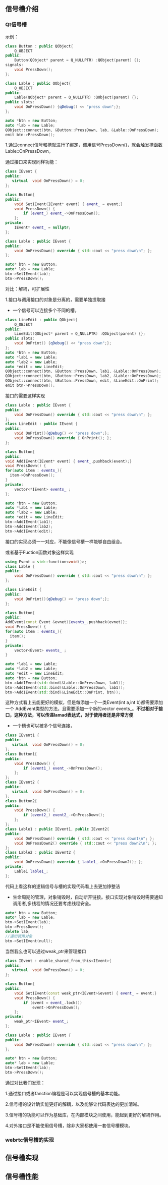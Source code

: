 ## 信号槽介绍

### Qt信号槽

示例：

```c++
class Button : public QObject{
    Q_OBJECT
public:
    Button(QObject* parent = Q_NULLPTR) :QObject(parent) {};
signals:
    void PressDown();
};

class Lable : public QObject{
    Q_OBJECT
public:
    Lable(QObject* parent = Q_NULLPTR) :QObject(parent) {};
public slots:
    void OnPressDown() {qDebug() << "press down";};
};

auto *btn = new Button;
auto *lab = new Lable;    
QObject::connect(btn, &Button::PressDown, lab, &Lable::OnPressDown);
emit btn->PressDown();

```

1.通过connect信号和槽就进行了绑定，调用信号PressDown()，就会触发槽函数Lable::OnPressDown。

通过接口来实现同样功能：

```c++
class IEvent {
public:
   virtual  void OnPressDown() = 0;
};

class Button{
public:
    void SetIEvent(IEvent* event) { event_ = event;}
    void PressDown() { 
        if (event_) event_->OnPressDown();
    };
private:
    IEvent* event_ = nullptr;
};

class Lable : public IEvent {
public:
    void OnPressDown() override { std::cout << "press down\n"; };
};

auto* btn = new Button;
auto* lab = new Lable;
btn->SetIEvent(lab);    
btn->PressDown();
```

对比：解耦，可扩展性

1.接口与调用接口的对象是分离的，需要单独提取接

- 一个信号可以连接多个不同的槽。

```c++
class LineEdit : public QObject{
    Q_OBJECT
public:
    LineEdit(QObject* parent = Q_NULLPTR) :QObject(parent) {};
public slots:
    void OnPrint() {qDebug() << "press down";};
};
auto *btn = new Button;
auto *lab1 = new Lable;
auto *lab2 = new Lable;   
auto *edit = new LineEdit; 
QObject::connect(btn, &Button::PressDown, lab1, &Lable::OnPressDown);
QObject::connect(btn, &Button::PressDown, lab2, &Lable::OnPressDown);
QObject::connect(btn, &Button::PressDown, edit, &LineEdit::OnPrint);
emit btn->PressDown();
```

接口的需要这样实现

```c++
class Lable : public IEvent {
public:
    void OnPressDown() override { std::cout << "press down\n"; };
};
class LineEdit : public IEvent {
public:
    void OnPrint(){qDebug() << "press down";};
    void OnPressDown() override { OnPrint(); };
};

class Button{
public:
void AddIEvent(IEvent* event) { event_.pushback(event);}
void PressDown() { 
for(auto item : events_){
  item->OnPressDown();
}
private:
    vector<*IEvent> events_ ;
};

auto *btn = new Button;
auto *lab1 = new Lable;
auto *lab2 = new Lable;   
auto *edit = new LineEdit; 
btn->AddIEvent(lab1);
btn->AddIEvent(lab2);
btn->AddIEvent(edit);

```

接口的实现必须一一对应，不能像信号槽一样能够自由组合。

或者基于Fuction函数对象这样实现

```C++
using Event = std::function<void()>;
class Lable {
public:
    void OnPressDown() override { std::cout << "press down\n"; };
};

class LineEdit {
public:
    void OnPrint(){qDebug() << "press down";};
};

class Button{
public:
AddEvent(const Event &evnet){events_.pushback(evnet)};
void PressDown() { 
for(auto item : events_){
  item();
}
private:
    vector<Event> events_ ;
}    

auto *lab1 = new Lable;
auto *lab2 = new Lable;   
auto *edit = new LineEdit;
auto *btn = new Button;
btn->AddIEvent(std::bind(&Lable::OnPressDown, lab1));
btn->AddIEvent(std::bind(&Lable::OnPressDown, lab1));
btn->AddIEvent(std::bind(&LineEdit::OnPrint, btn));
```

这种方式看上去能更好的模拟，但是每添加一个一类Event(int a,int b)都需要添加一个 AddEvent类型的方法。且需要添加一个新的vector<Event> events_。**不过相对于接口，这种方法，可以传递lamad表达式，对于使用者还是非常方便**



- 一个槽也可以被多个信号连接，

```C++
class IEvent1 {
public:
   virtual  void OnPressDown() = 0;
};
class Button1{
public:
    void PressDown() { 
        if (event1_) event_->OnPressDown();
    };
};
class IEvent2 {
public:
   virtual  void OnPressDown() = 0;
};
class Button2{
public:
    void PressDown() { 
        if (event2_) event2_->OnPressDown();
    };
};
class Lable1 : public IEvent1, public IEvent2{
public:
    void OnPressDown() override { std::cout << "press down1\n"; };
    void OnPressDown2() override { std::cout << "press down2\n"; };
};
class Lable2 : public IEvent2 {
public:
    void OnPressDown() override { lable1_->OnPressDown2(); };
private:
    Lable1 lable1_;
};
```

代码上看这样的逻辑信号与槽的实现代码看上去更加铮整洁

- 生命周期的管理，对象销毁时，自动断开链接。接口实现对象销毁时需要通知调用者,多线程的情况还要考虑线程安全。

```C++
auto* btn = new Button;
auto* lab = new Lable;
btn->SetIEvent(lab);    
btn->PressDown();
delete lab;
//通知调用对象
btn->SetIEvent(null);  
```

当然我么也可以通过weak_ptr来管理接口

```c++
class IEvent : enable_shared_from_this<IEvent>{
public:
   virtual  void OnPressDown() = 0;
};

class Button{
public:
    void SetIEvent(const weak_ptr<IEvent>&event) { event_ = event;}
    void PressDown() { 
        if (event = event_.lock()) 
            event->OnPressDown();
    };
private:
    weak_ptr<IEvent> event_;
};

class Lable : public IEvent {
public:
    void OnPressDown() override { std::cout << "press down\n"; };
};

auto* btn = new Button;
auto* lab = new Lable;
btn->SetIEvent(lab);    
btn->PressDown();
```



通过对比我们发现：

1.通过接口或者fanction编程是可以实现信号槽的基本功能。

2.信号槽的设计确实能更好的解耦，以及能够让代码表达的更加清晰。

3.信号槽的功能可以作为基础库，在内部模块之间使用，能起到更好的解耦作用。

4.对外接口是不能使用信号槽，除非大家都使用一套信号槽模块。



### webrtc信号槽的实现



## 信号槽实现

## 信号槽性能
